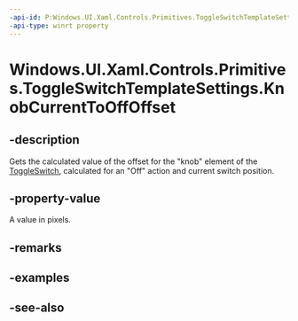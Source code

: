 ```yaml
---
-api-id: P:Windows.UI.Xaml.Controls.Primitives.ToggleSwitchTemplateSettings.KnobCurrentToOffOffset
-api-type: winrt property
---
```


<!-- Property syntax
public double KnobCurrentToOffOffset { get; }
-->

# Windows.UI.Xaml.Controls.Primitives.ToggleSwitchTemplateSettings.KnobCurrentToOffOffset

## -description
Gets the calculated value of the offset for the "knob" element of the [ToggleSwitch](../windows.ui.xaml.controls/toggleswitch.md), calculated for an "Off" action and current switch position.



## -property-value
A value in pixels.

## -remarks

## -examples

## -see-also
